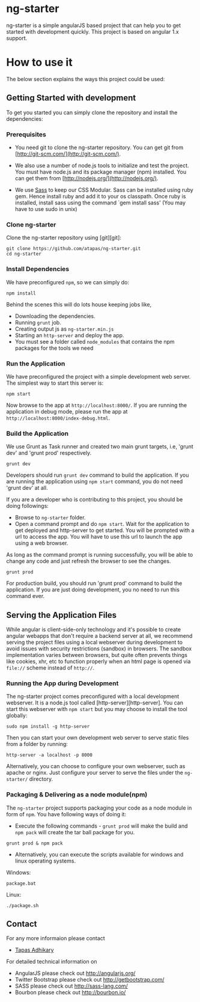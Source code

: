 # ng-starter

ng-starter is a simple angularJS based project that can help you to get started with development quickly. This project is based on angular 1.x support.

# How to use it

The below section explains the ways this project could be used:

## Getting Started with development

To get you started you can simply clone the repository and install the dependencies:

### Prerequisites

* You need git to clone the ng-starter repository. You can get git from
[http://git-scm.com/](http://git-scm.com/).

* We also use a number of node.js tools to initialize and test the project. You must have node.js and
its package manager (npm) installed.  You can get them from [http://nodejs.org/](http://nodejs.org/).

* We use [Sass](http://sass-lang.com/install) to keep our CSS Modular. Sass can be installed using ruby gem. Hence install ruby and add it to your os classpath. Once ruby is installed, install sass using the command `gem install sass' (You may have to use sudo in unix)

### Clone ng-starter

Clone the ng-starter repository using [git][git]:

```
git clone https://github.com/atapas/ng-starter.git
cd ng-starter
```

### Install Dependencies

We have preconfigured `npm`, so we can simply do:

```
npm install
```

Behind the scenes this will do lots house keeping jobs like,

* Downloading the dependencies.
* Running `grunt` job.
* Creating output js as `ng-starter.min.js`
* Starting an `http-server` and deploy the app.
* You must see a folder called `node_modules` that contains the npm packages for the tools we need

### Run the Application

We have preconfigured the project with a simple development web server.  The simplest way to start
this server is:

```
npm start
```

Now browse to the app at `http://localhost:8000/`.
If you are running the application in debug mode, please run the app at `http://localhost:8000/index-debug.html`.

### Build the Application

We use Grunt as Task runner and created two main grunt targets, i.e, 'grunt dev' and 'grunt prod' respectively.

```
grunt dev
```
Developers should run `grunt dev` command to build the application. If you are running the application using `npm start` command, you do not need 'grunt dev' at all.

If you are a developer who is contributing to this project, you should be doing followings:

* Browse to `ng-starter` folder. 
* Open a command prompt and do `npm start`. Wait for the application to get deployed and http-server to get started. You will be prompted with a url to access the app. You will have to use this url to launch the app using a web browser.

As long as the command prompt is running successfully, you will be able to change any code and just refresh the browser to see the changes.

```
grunt prod
```
For production build, you should run 'grunt prod' command to build the application. If you are just doing development, you no need to run this command ever.

## Serving the Application Files

While angular is client-side-only technology and it's possible to create angular webapps that
don't require a backend server at all, we recommend serving the project files using a local
webserver during development to avoid issues with security restrictions (sandbox) in browsers. The
sandbox implementation varies between browsers, but quite often prevents things like cookies, xhr,
etc to function properly when an html page is opened via `file://` scheme instead of `http://`.

### Running the App during Development

The ng-starter project comes preconfigured with a local development webserver.  It is a node.js
tool called [http-server][http-server].  You can start this webserver with `npm start` but you may choose to
install the tool globally:

```
sudo npm install -g http-server
```

Then you can start your own development web server to serve static files from a folder by
running:

```
http-server -a localhost -p 8000
```

Alternatively, you can choose to configure your own webserver, such as apache or nginx. Just
configure your server to serve the files under the `ng-starter/` directory.

### Packaging & Delivering as a node module(npm)

The `ng-starter` project supports packaging your code as a node module in form of `npm`. You have following ways of doing it:

* Execute the following commands - `grunt prod` will make the build and `npm pack` will create the tar ball package for you.

```
grunt prod & npm pack
```

* Alternatively, you can execute the scripts available for windows and linux operating systems.

Windows:
```
package.bat
```

Linux:
```
./package.sh
```

## Contact

For any more informaion please contact 
* [Tapas Adhikary](tapas.adhikary@gmail.com)

For detailed technical information on 

* AngularJS please check out http://angularjs.org/
* Twitter Bootstrap please check out http://getbootstrap.com/
* SASS please check out http://sass-lang.com/
* Bourbon please check out http://bourbon.io/

